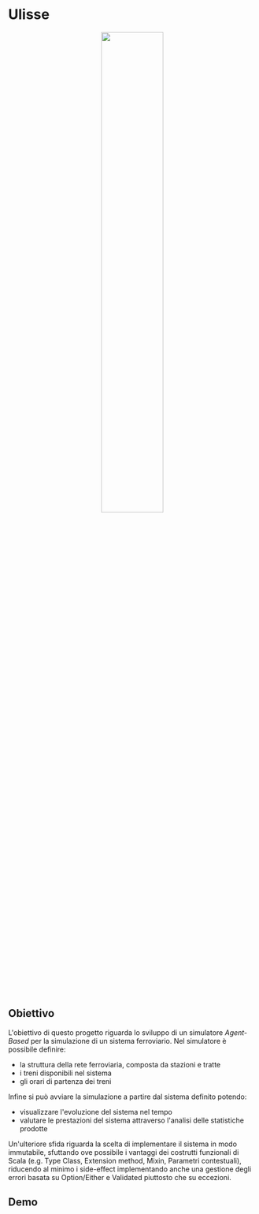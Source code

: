 # Ulisse
<p align="center">
  <a href="https://github.com/dev-pps/pps-23-ulisse">
    <img src="/resources/logo.png" style="width: 50%">
  </a>
</p>

## Obiettivo
L'obiettivo di questo progetto riguarda lo sviluppo di un simulatore *Agent-Based* per la simulazione di un sistema ferroviario.
Nel simulatore è possibile definire:
 - la struttura della rete ferroviaria, composta da stazioni e tratte
 - i treni disponibili nel sistema
 - gli orari di partenza dei treni

Infine si può avviare la simulazione a partire dal sistema definito potendo:
 - visualizzare l'evoluzione del sistema nel tempo 
 - valutare le prestazioni del sistema attraverso l'analisi delle statistiche prodotte

Un'ulteriore sfida riguarda la scelta di implementare il sistema in modo immutabile, 
sfuttando ove possibile i vantaggi dei costrutti funzionali di Scala (e.g. Type Class, Extension method, Mixin, Parametri contestuali), 
riducendo al minimo i side-effect implementando anche una gestione degli errori basata su Option/Either e Validated piuttosto che su eccezioni.
## Demo
<div style="display: flex; justify-content: center; align-items: center; height: 100%;">
  <video width="640" height="480" controls loop autoplay>
    <source src="/resources/demo/demo.mp4" type="video/mp4">
  </video>
</div>

## Autori
- [Federico Bravetti](https://github.com/Fede802)
- [Manuel Buizo](https://github.com/JBmanu)
- [Matteo Violani](https://github.com/TeoV00)
